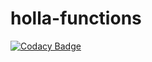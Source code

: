 # holla-functions
[![Codacy Badge](https://api.codacy.com/project/badge/Grade/6bf1700034c943e8862062fb46b66e5b)](https://app.codacy.com/manual/ajharry69/holla-functions?utm_source=github.com&utm_medium=referral&utm_content=ajharry69/holla-functions&utm_campaign=Badge_Grade_Dashboard)